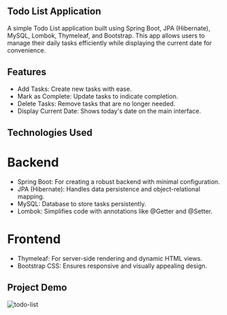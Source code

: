 ## Todo List Application
A simple Todo List application built using Spring Boot, JPA (Hibernate), MySQL, Lombok, Thymeleaf, and Bootstrap. This app allows users to manage their daily tasks efficiently while displaying the current date for convenience.

## Features
- Add Tasks: Create new tasks with ease.
- Mark as Complete: Update tasks to indicate completion.
- Delete Tasks: Remove tasks that are no longer needed.
- Display Current Date: Shows today's date on the main interface.

## Technologies Used
# Backend
- Spring Boot: For creating a robust backend with minimal configuration.
- JPA (Hibernate): Handles data persistence and object-relational mapping.
- MySQL: Database to store tasks persistently.
- Lombok: Simplifies code with annotations like @Getter and @Setter.
# Frontend
- Thymeleaf: For server-side rendering and dynamic HTML views.
- Bootstrap CSS: Ensures responsive and visually appealing design.

## Project Demo
![todo-list](https://github.com/user-attachments/assets/dfd139cb-1ac2-4e32-a933-902c5f0f353a)
